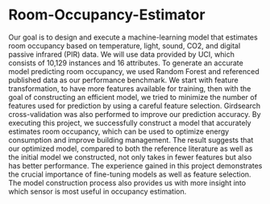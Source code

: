 # Room-Occupancy-Estimator
Our goal is to design and execute a machine-learning model that estimates room occupancy based on temperature, light, sound, CO2, and digital passive infrared (PIR) data. We will use data provided by UCI, which consists of 10,129 instances and 16 attributes. To generate an accurate model predicting room occupancy, we used Random Forest and referenced published data as our performance benchmark. We start with feature transformation, to have more features available for training, then with the goal of constructing an efficient model, we tried to minimize the number of features used for prediction by using a careful feature selection. Girdsearch cross-validation was also performed to improve our prediction accuracy. By executing this project, we successfully construct a model that accurately estimates room occupancy, which can be used to optimize energy consumption and improve building management. The result suggests that our optimized model, compared to both the reference literature as well as the initial model we constructed, not only takes in fewer features but also has better performance. The experience gained in this project demonstrates the crucial importance of fine-tuning models as well as feature selection. The model construction process also provides us with more insight into which sensor is most useful in occupancy estimation.
